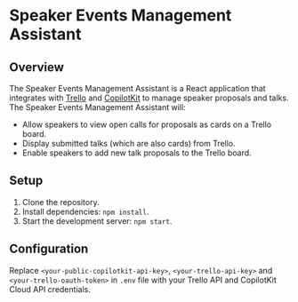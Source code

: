 # Speaker Events Management Assistant

## Overview

The Speaker Events Management Assistant is a React application that integrates with [Trello](https://trello.com/) and [CopilotKit](https://www.copilotkit.ai/) to manage speaker proposals and talks.
The Speaker Events Management Assistant will:

- Allow speakers to view open calls for proposals as cards on a Trello board.
- Display submitted talks (which are also cards) from Trello.
- Enable speakers to add new talk proposals to the Trello board.

## Setup

1. Clone the repository.
2. Install dependencies: `npm install`.
3. Start the development server: `npm start`.

## Configuration

Replace `<your-public-copilotkit-api-key>`, `<your-trello-api-key>` and `<your-trello-oauth-token>` in `.env` file with your Trello API and CopilotKit Cloud API credentials.
